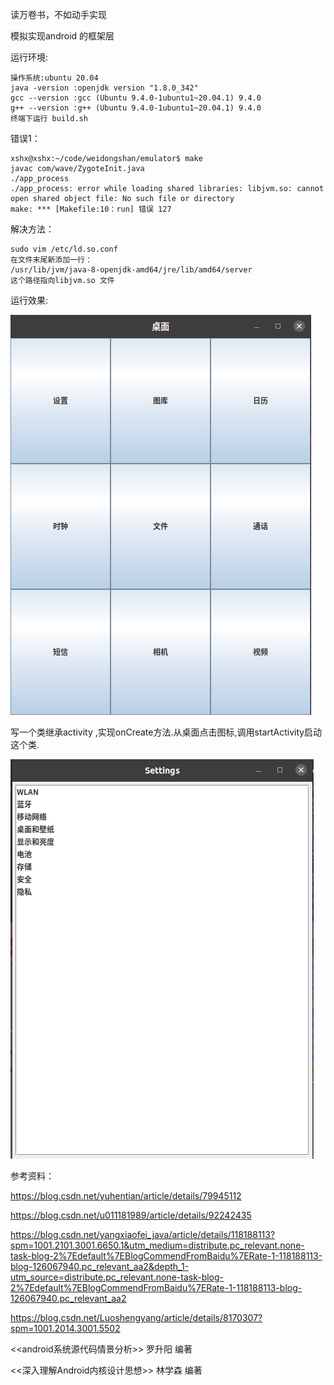 读万卷书，不如动手实现

模拟实现android 的框架层

运行环境:

    操作系统:ubuntu 20.04  
    java -version :openjdk version "1.8.0_342"
    gcc --version :gcc (Ubuntu 9.4.0-1ubuntu1~20.04.1) 9.4.0
    g++ --version :g++ (Ubuntu 9.4.0-1ubuntu1~20.04.1) 9.4.0
    终端下运行 build.sh

错误1：

    xshx@xshx:~/code/weidongshan/emulator$ make
    javac com/wave/ZygoteInit.java
    ./app_process
    ./app_process: error while loading shared libraries: libjvm.so: cannot open shared object file: No such file or directory
    make: *** [Makefile:10：run] 错误 127

解决方法：

    sudo vim /etc/ld.so.conf
    在文件末尾新添加一行：
    /usr/lib/jvm/java-8-openjdk-amd64/jre/lib/amd64/server
    这个路径指向libjvm.so 文件



运行效果:

![Image text](https://github.com/MrXiangVip/Android/blob/master/image/20220907190153.png)

写一个类继承activity ,实现onCreate方法.从桌面点击图标,调用startActivity启动这个类.

![Image text](https://github.com/MrXiangVip/Android/blob/master/image/20221025155258.png)

参考资料：

https://blog.csdn.net/yuhentian/article/details/79945112

https://blog.csdn.net/u011181989/article/details/92242435

https://blog.csdn.net/yangxiaofei_java/article/details/118188113?spm=1001.2101.3001.6650.1&utm_medium=distribute.pc_relevant.none-task-blog-2%7Edefault%7EBlogCommendFromBaidu%7ERate-1-118188113-blog-126067940.pc_relevant_aa2&depth_1-utm_source=distribute.pc_relevant.none-task-blog-2%7Edefault%7EBlogCommendFromBaidu%7ERate-1-118188113-blog-126067940.pc_relevant_aa2

https://blog.csdn.net/Luoshengyang/article/details/8170307?spm=1001.2014.3001.5502

<<android系统源代码情景分析>>  罗升阳 编著

<<深入理解Android内核设计思想>> 林学森 编著

